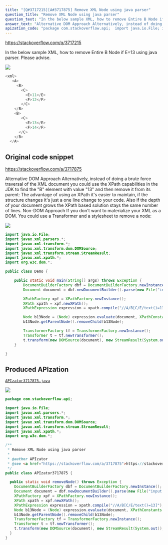```yaml
---
title: "[Q#3717215][A#3717875] Remove XML Node using java parser"
question_title: "Remove XML Node using java parser"
question_text: "In the below sample XML, how to remove Entire B Node if E=13 using java parser. Please advise."
answer_text: "Alternative DOM Approach Alternatively, instead of doing a brute force traversal of the XML document you could use the XPath capabilities in the JDK to find the \"B\" element with value \"13\" and then remove it from its parent: The advantage of using an XPath it's easier to maintain, if the structure changes it's just a one line change to your code.  Also if the depth of your document grows the XPath based solution stays the same number of lines. Non-DOM Approach If you don't want to materialize your XML as a DOM.  You could use a Transformer and a stylesheet to remove a node:"
apization_code: "package com.stackoverflow.api;  import java.io.File; import javax.xml.parsers.*; import javax.xml.transform.*; import javax.xml.transform.dom.DOMSource; import javax.xml.transform.stream.StreamResult; import javax.xml.xpath.*; import org.w3c.dom.*;  /**  * Remove XML Node using java parser  *  * @author APIzator  * @see <a href=\"https://stackoverflow.com/a/3717875\">https://stackoverflow.com/a/3717875</a>  */ public class APIzator3717875 {    public static void removeNode() throws Exception {     DocumentBuilderFactory dbf = DocumentBuilderFactory.newInstance();     Document document = dbf.newDocumentBuilder().parse(new File(\"input.xml\"));     XPathFactory xpf = XPathFactory.newInstance();     XPath xpath = xpf.newXPath();     XPathExpression expression = xpath.compile(\"//A/B[C/E/text()=13]\");     Node b13Node = (Node) expression.evaluate(document, XPathConstants.NODE);     b13Node.getParentNode().removeChild(b13Node);     TransformerFactory tf = TransformerFactory.newInstance();     Transformer t = tf.newTransformer();     t.transform(new DOMSource(document), new StreamResult(System.out));   } }"
---
```


https://stackoverflow.com/q/3717215

In the below sample XML, how to remove Entire B Node if E=13 using java parser.
Please advise.


<div class="code-logo"><img src="/stackoverflow.png" /></div>

```java
<xml>
   <A>
     <B>
       <C>
         <E>11</E>
         <F>12</F>
       </C>
    </B>
    <B>
       <C>
         <E>13</E>
         <F>14</F>
      </C>
    </B>
  </A>
```


## Original code snippet

https://stackoverflow.com/a/3717875

Alternative DOM Approach
Alternatively, instead of doing a brute force traversal of the XML document you could use the XPath capabilities in the JDK to find the &quot;B&quot; element with value &quot;13&quot; and then remove it from its parent:
The advantage of using an XPath it&#x27;s easier to maintain, if the structure changes it&#x27;s just a one line change to your code.  Also if the depth of your document grows the XPath based solution stays the same number of lines.
Non-DOM Approach
If you don&#x27;t want to materialize your XML as a DOM.  You could use a Transformer and a stylesheet to remove a node:

<div class="code-logo"><img src="/stackoverflow.png" /></div>

```java
import java.io.File;
import javax.xml.parsers.*;
import javax.xml.transform.*;
import javax.xml.transform.dom.DOMSource;
import javax.xml.transform.stream.StreamResult;
import javax.xml.xpath.*;
import org.w3c.dom.*;

public class Demo {

    public static void main(String[] args) throws Exception {
        DocumentBuilderFactory dbf = DocumentBuilderFactory.newInstance();
        Document document = dbf.newDocumentBuilder().parse(new File("input.xml"));

        XPathFactory xpf = XPathFactory.newInstance();
        XPath xpath = xpf.newXPath();
        XPathExpression expression = xpath.compile("//A/B[C/E/text()=13]");

        Node b13Node = (Node) expression.evaluate(document, XPathConstants.NODE);
        b13Node.getParentNode().removeChild(b13Node);

        TransformerFactory tf = TransformerFactory.newInstance();
        Transformer t = tf.newTransformer();
        t.transform(new DOMSource(document), new StreamResult(System.out));
    }

}
```

## Produced APIzation

[`APIzator3717875.java`](https://github.com/pasqualesalza/apization-temp/raw/main/data/search/APIzator3717875.java)

<div class="code-logo"><img src="/apizator.png" /></div>

```java
package com.stackoverflow.api;

import java.io.File;
import javax.xml.parsers.*;
import javax.xml.transform.*;
import javax.xml.transform.dom.DOMSource;
import javax.xml.transform.stream.StreamResult;
import javax.xml.xpath.*;
import org.w3c.dom.*;

/**
 * Remove XML Node using java parser
 *
 * @author APIzator
 * @see <a href="https://stackoverflow.com/a/3717875">https://stackoverflow.com/a/3717875</a>
 */
public class APIzator3717875 {

  public static void removeNode() throws Exception {
    DocumentBuilderFactory dbf = DocumentBuilderFactory.newInstance();
    Document document = dbf.newDocumentBuilder().parse(new File("input.xml"));
    XPathFactory xpf = XPathFactory.newInstance();
    XPath xpath = xpf.newXPath();
    XPathExpression expression = xpath.compile("//A/B[C/E/text()=13]");
    Node b13Node = (Node) expression.evaluate(document, XPathConstants.NODE);
    b13Node.getParentNode().removeChild(b13Node);
    TransformerFactory tf = TransformerFactory.newInstance();
    Transformer t = tf.newTransformer();
    t.transform(new DOMSource(document), new StreamResult(System.out));
  }
}

```